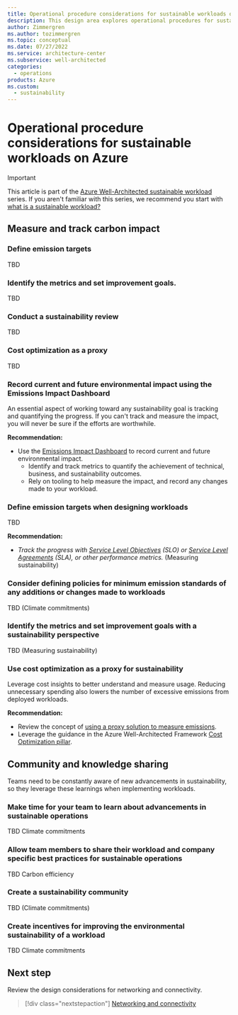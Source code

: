 ```yaml
---
title: Operational procedure considerations for sustainable workloads on Azure
description: This design area explores operational procedures for sustainable workloads on Azure.
author: Zimmergren
ms.author: tozimmergren
ms.topic: conceptual
ms.date: 07/27/2022
ms.service: architecture-center
ms.subservice: well-architected
categories: 
  - operations
products: Azure
ms.custom:
  - sustainability
---
```


# Operational procedure considerations for sustainable workloads on Azure

> [!IMPORTANT]
> This article is part of the [Azure Well-Architected sustainable workload](index.yml) series. If you aren't familiar with this series, we recommend you start with [what is a sustainable workload?](sustainability-get-started.md#what-is-a-sustainable-workload)

## Measure and track carbon impact

### Define emission targets

TBD

### Identify the metrics and set improvement goals.

TBD

### Conduct a sustainability review

TBD

### Cost optimization as a proxy

TBD

### Record current and future environmental impact using the Emissions Impact Dashboard

An essential aspect of working toward any sustainability goal is tracking and quantifying the progress. If you can't track and measure the impact, you will never be sure if the efforts are worthwhile.

**Recommendation:**

- Use the [Emissions Impact Dashboard](https://www.microsoft.com/sustainability/emissions-impact-dashboard) to record current and future environmental impact.
  - Identify and track metrics to quantify the achievement of technical, business, and sustainability outcomes.
  - Rely on tooling to help measure the impact, and record any changes made to your workload.

### Define emission targets when designing workloads

TBD

**Recommendation:**

- _Track the progress with [Service Level Objectives](/azure/cloud-adoption-framework/manage/monitor/service-level-objectives) (SLO) or [Service Level Agreements](/azure/architecture/framework/resiliency/business-metrics) (SLA), or other performance metrics._ (Measuring sustainability)

### Consider defining policies for minimum emission standards of any additions or changes made to workloads

TBD (Climate commitments)

### Identify the metrics and set improvement goals with a sustainability perspective

TBD (Measuring sustainability)

### Use cost optimization as a proxy for sustainability

Leverage cost insights to better understand and measure usage. Reducing unnecessary spending also lowers the number of excessive emissions from deployed workloads.

**Recommendation:**

- Review the concept of [using a proxy solution to measure emissions](/azure/architecture/framework/sustainability/sustainability-design-methodology#use-a-proxy-solution-to-measure-emissions).
- Leverage the guidance in the Azure Well-Architected Framework [Cost Optimization pillar](/azure/architecture/framework/cost).

## Community and knowledge sharing

Teams need to be constantly aware of new advancements in sustainability, so they leverage these learnings when implementing workloads.

### Make time for your team to learn about advancements in sustainable operations

TBD Climate commitments

### Allow team members to share their workload and company specific best practices for sustainable operations

TBD Carbon efficiency

### Create a sustainability community

TBD (Climate commitments)

### Create incentives for improving the environmental sustainability of a workload

TBD Climate commitments

## Next step

Review the design considerations for networking and connectivity.

> [!div class="nextstepaction"]
> [Networking and connectivity](sustainability-networking.md)